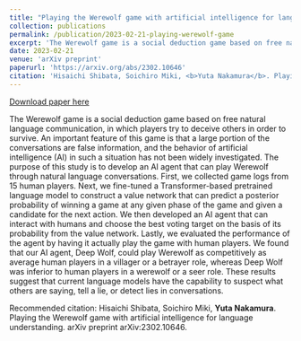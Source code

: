 ```yaml
---
title: "Playing the Werewolf game with artificial intelligence for language understanding"
collection: publications
permalink: /publication/2023-02-21-playing-werewolf-game
excerpt: 'The Werewolf game is a social deduction game based on free natural language communication, in which players try to deceive others in order to survive. An important feature of this game is that a large portion of the conversations are false information, and the behavior of artificial intelligence (AI) in such a situation has not been widely investigated. The purpose of this study is to develop an AI agent that can play Werewolf through natural language conversations. First, we collected game logs from 15 human players. Next, we fine-tuned a Transformer-based pretrained language model to construct a value network that can predict a posterior probability of winning a game at any given phase of the game and given a candidate for the next action. We then developed an AI agent that can interact with humans and choose the best voting target on the basis of its probability from the value network. Lastly, we evaluated the performance of the agent by having it actually play the game with human players. We found that our AI agent, Deep Wolf, could play Werewolf as competitively as average human players in a villager or a betrayer role, whereas Deep Wolf was inferior to human players in a werewolf or a seer role. These results suggest that current language models have the capability to suspect what others are saying, tell a lie, or detect lies in conversations.'
date: 2023-02-21
venue: 'arXiv preprint'
paperurl: 'https://arxiv.org/abs/2302.10646'
citation: 'Hisaichi Shibata, Soichiro Miki, <b>Yuta Nakamura</b>. Playing the Werewolf game with artificial intelligence for language understanding. arXiv preprint arXiv:2302.10646.'
---
```


<a href='https://arxiv.org/abs/2302.10646'>Download paper here</a>

The Werewolf game is a social deduction game based on free natural language communication, in which players try to deceive others in order to survive. An important feature of this game is that a large portion of the conversations are false information, and the behavior of artificial intelligence (AI) in such a situation has not been widely investigated. The purpose of this study is to develop an AI agent that can play Werewolf through natural language conversations. First, we collected game logs from 15 human players. Next, we fine-tuned a Transformer-based pretrained language model to construct a value network that can predict a posterior probability of winning a game at any given phase of the game and given a candidate for the next action. We then developed an AI agent that can interact with humans and choose the best voting target on the basis of its probability from the value network. Lastly, we evaluated the performance of the agent by having it actually play the game with human players. We found that our AI agent, Deep Wolf, could play Werewolf as competitively as average human players in a villager or a betrayer role, whereas Deep Wolf was inferior to human players in a werewolf or a seer role. These results suggest that current language models have the capability to suspect what others are saying, tell a lie, or detect lies in conversations.

Recommended citation: Hisaichi Shibata, Soichiro Miki, <b>Yuta Nakamura</b>. Playing the Werewolf game with artificial intelligence for language understanding. arXiv preprint arXiv:2302.10646.